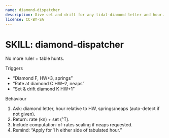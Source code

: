 ```yaml
---
name: diamond-dispatcher
description: Give set and drift for any tidal-diamond letter and hour.
license: CC-BY-SA
---
```

# SKILL: diamond-dispatcher
No more ruler + table hunts.

Triggers
- “Diamond F, HW+3, springs”
- “Rate at diamond C HW–2, neaps”
- “Set & drift diamond K HW+1”

Behaviour
1. Ask: diamond letter, hour relative to HW, springs/neaps (auto-detect if not given).
2. Return: rate (kn) + set (°T).
3. Include computation-of-rates scaling if neaps requested.
4. Remind: “Apply for 1 h either side of tabulated hour.”